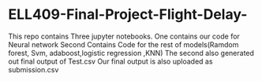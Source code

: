 # ELL409-Final-Project-Flight-Delay-
This repo contains Three jupyter notebooks. One contains our code for Neural network
Second Contains Code for the rest of models(Ramdom forest, Svm, adaboost,logistic regression ,KNN)
The second also generated out final output of Test.csv
Our final output is also uploaded as submission.csv
